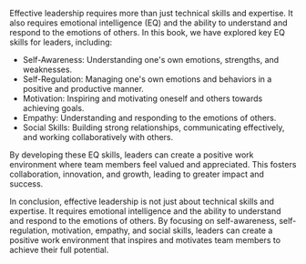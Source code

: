 
Effective leadership requires more than just technical skills and expertise. It also requires emotional intelligence (EQ) and the ability to understand and respond to the emotions of others. In this book, we have explored key EQ skills for leaders, including:

* Self-Awareness: Understanding one's own emotions, strengths, and weaknesses.
* Self-Regulation: Managing one's own emotions and behaviors in a positive and productive manner.
* Motivation: Inspiring and motivating oneself and others towards achieving goals.
* Empathy: Understanding and responding to the emotions of others.
* Social Skills: Building strong relationships, communicating effectively, and working collaboratively with others.

By developing these EQ skills, leaders can create a positive work environment where team members feel valued and appreciated. This fosters collaboration, innovation, and growth, leading to greater impact and success.

In conclusion, effective leadership is not just about technical skills and expertise. It requires emotional intelligence and the ability to understand and respond to the emotions of others. By focusing on self-awareness, self-regulation, motivation, empathy, and social skills, leaders can create a positive work environment that inspires and motivates team members to achieve their full potential.
